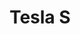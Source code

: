 ---
title: Tesla S
featuredImage: /uploads/air.jpg
description: >-
  Tesla S 2016 Gris
price: '999'
code: '1005'
about: Vehiculo electrico, elegante y veloz. Salva al planeta mientras te diviertes.
brand: TESLA
---